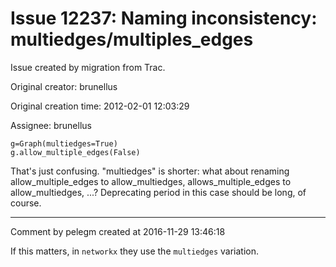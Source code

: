 # Issue 12237: Naming inconsistency: multiedges/multiples_edges

Issue created by migration from Trac.

Original creator: brunellus

Original creation time: 2012-02-01 12:03:29

Assignee: brunellus


```
g=Graph(multiedges=True)
g.allow_multiple_edges(False)
```


That's just confusing. "multiedges" is shorter: what about renaming allow_multiple_edges to allow_multiedges, allows_multiple_edges to allow_multiedges, ...? Deprecating period in this case should be long, of course.


---

Comment by pelegm created at 2016-11-29 13:46:18

If this matters, in `networkx` they use the `multiedges` variation.
